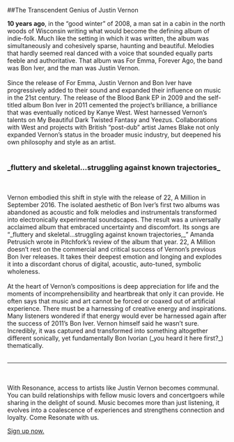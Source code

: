 ##The Transcendent Genius of Justin Vernon

<span>**10 years ago**,</span> in the “good winter” of 2008, a man sat in a cabin in the north woods of Wisconsin writing what would become the defining album of indie-folk.  Much like the setting in which it was written, the album was simultaneously and cohesively sparse, haunting and beautiful.  Melodies that hardly seemed real danced with a voice that sounded equally parts feeble and authoritative.  That album was For Emma, Forever Ago, the band was Bon Iver, and the man was Justin Vernon.
<br/>
<br/>
Since the release of For Emma, Justin Vernon and Bon Iver have progressively added to their sound and expanded their influence on music in the 21st century.  The release of the Blood Bank EP in 2009 and the self-titled album Bon Iver in 2011 cemented the project’s brilliance, a brilliance that was eventually noticed by Kanye West.  West harnessed Vernon’s talents on My Beautiful Dark Twisted Fantasy and Yeezus.  Collaborations with West and projects with British “post-dub” artist James Blake not only expanded Vernon’s status in the broader music industry, but deepened his own philosophy and style as an artist.
<br/>
<br/>
<h3>_fluttery and skeletal…struggling against known trajectories_</h3>
<br/>
<br/>
Vernon embodied this shift in style with the release of 22, A Million in September 2016.  The isolated aesthetic of Bon Iver’s first two albums was abandoned as acoustic and folk melodies and instrumentals transformed into electronically experimental soundscapes.  The result was a universally acclaimed album that embraced uncertainty and discomfort.  Its songs are “_fluttery and skeletal…struggling against known trajectories,_” Amanda Petrusich wrote in Pitchfork’s review of the album that year.  22, A Million doesn’t rest on the commercial and critical success of Vernon’s previous Bon Iver releases.  It takes their deepest emotion and longing and explodes it into a discordant chorus of digital, acoustic, auto-tuned, symbolic wholeness.
<br/>
<br/>
At the heart of Vernon’s compositions is deep appreciation for life and the moments of incomprehensibility and heartbreak that only it can provide.  He often says that music and art cannot be forced or coaxed out of artificial experience.  There must be a harnessing of creative energy and inspirations.  Many listeners wondered if that energy would ever be harnessed again after the success of 2011’s Bon Iver. Vernon himself said he wasn’t sure.  Incredibly, it was captured and transformed into something altogether different sonically, yet fundamentally Bon Ivorian (_you heard it here first?_) thematically.

<br/>
<br/>
<hr/>
<br/>
<br/>
With Resonance, access to artists like Justin Vernon becomes communal.  You can build relationships with fellow music lovers and concertgoers while sharing in the delight of sound.  Music becomes more than just listening, it evolves into a coalescence of experiences and strengthens connection and loyalty.  Come Resonate with us.

<a href="./signup">Sign up now.</a>